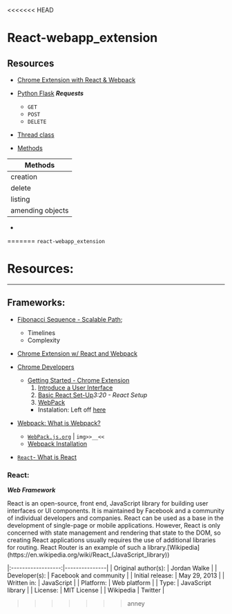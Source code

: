 <<<<<<< HEAD
# React-webapp_extension




## Resources

* [Chrome Extension with React & Webpack](https://www.youtube.com/watch?v=8OCEfOKzpAw)
* [Python Flask]()
  ***Requests***
  * `GET`
  * `POST`
  * `DELETE`

* [Thread class](https://www.javatpoint.com/how-to-create-a-thread-in-java)
* [Methods]()

|Methods|
|-------|
|creation | |
|delete | |
|listing | |
| amending objects | |

* 
=======
`react-webapp_extension`


# Resources:
---

## Frameworks:

* [Fibonacci Sequence - Scalable Path](https://www.scalablepath.com/project-management/agile-points-fibonacci-sequence);

  * Timelines
  * Complexity

* [Chrome Extension w/ React and Webpack](https://www.youtube.com/watch?v=8OCEfOKzpAw)
* [Chrome Developers](https://developer.chrome.com/)
  - [Getting Started - Chrome Extension](https://developer.chrome.com/docs/extensions/mv3/getstarted/)
    1. [Introduce a User Interface](https://developer.chrome.com/docs/extensions/mv3/getstarted/#user_interface)
	2. [Basic React Set-Up](https://www.youtube.com/watch?v=8OCEfOKzpAw&t=200s)*3:20 - React Setup*
	3. [WebPack](https://webpack.js.org/concepts/)
	  * Instalation: Left off [here](https://www.youtube.com/watch?v=8OCEfOKzpAw)

* [Webpack: What is Webpack?](https://duckduckgo.com/?q=what+is+webpack&t=brave&ia=web)
  - [`WebPack.js.org`](https://webpack.js.org/) | `img>>__<<`
  - [Webpack Installation](https://webpack.js.org/guides/installation/)

* [`React`- What is React](https://en.wikipedia.org/wiki/React_(JavaScript_library))


### React:

***Web Framework***
<p>
React is an open-source, front end, JavaScript library for
building user interfaces or UI components.
It is maintained by Facebook and a community of individual developers and companies.
React can be used as a base in the development of single-page or mobile applications.
However, React is only concerned with state management and rendering that state to the DOM,
so creating React applications usually requires the use of additional libraries for routing.
React Router is an example of such a library.[Wikipedia](https://en.wikipedia.org/wiki/React_(JavaScript_library))
</p>

|:------------------:|---------------|
| Original author(s): | Jordan Walke |
| Developer(s): | Facebook and community |
| Initial release: | May 29, 2013 |
| Written in: | JavaScript |
| Platform: | Web platform |
| Type: | JavaScript library |
| License: | MIT License |
| Wikipedia | Twitter |


>>>>>>> anney
